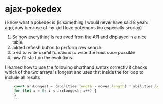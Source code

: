 # ajax-pokedex
i know what a pokedex is (is something I would never have said 8 years ago, now because of my kid I love pokemons too especially snorlax)

1. So now everything is retrieved from the API and displayed in a nice table.
2. added refresh button to perform new search.
3. tried to write useful functions to write the least code possible
4. now i'll start on the evolutions.

I learned how to use the following shorthand syntax correctly
it checks which of the two arrays is longest and uses that inside the for loop to include all results
```javascript
    const arrLongest = (abilities.length > moves.length) ? abilities.length : moves.length;
    for (let i = 0; i < arrLongest; i++) {
    }
    ```
